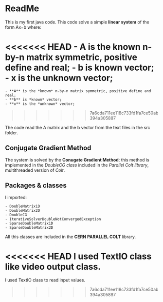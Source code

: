 ReadMe
======

This is my first java code.
This code solve a simple **linear system** of the form Ax=b where:

<<<<<<< HEAD
	- A is the known n-by-n matrix symmetric, positive define and real;
	- b is known vector;
	- x is the unknown vector;
=======
	- **A** is the *known* n-by-n matrix symmetric, positive define and real;
	- **b** is *known* vector;
	- **x** is the *unknown* vector;
>>>>>>> 7a6cda711ee118c733fd1fa7ce50ab394a305887

The code read the A matrix and the b vector from the text files in the src folder.


Conjugate Gradient Method
-------------------------

The system is solved by the **Conugate Gradient Method**; this method is implemented in the *DoubleCG class* included in the *Parallel Colt library*, multithreaded version of *Colt*.


Packages & classes
-------------------------

I imported:

	- DoubleMatrix1D
	- DoubleMatrix2D
	- DoubleCG
	- IterativeSolverDoubleNotConvergedException
	- SparseDoubleMatrix1D
	- SparseDoubleMatrix2D

All this classes are included in the **CERN PARALLEL COLT** library.   

<<<<<<< HEAD
I used TextIO class like video output class.
=======
I used TextIO class to read input values.
>>>>>>> 7a6cda711ee118c733fd1fa7ce50ab394a305887
